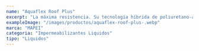 ```yaml
---
name: "Aquaflex Roof Plus"
excerpt: "La máxima resistencia. Su tecnología híbrida de poliuretano-acrílico ofrece una elasticidad y durabilidad superiores, ideal para terrazas o cubiertas con instalaciones y tráfico peatonal ligero, garantizando una protección de alto rendimiento."
exampleImage: "/images/productos/aquaflex-roof-plus-.webp"
marca: "MAPEI"
categoria: "Impermeabilizantes Liquidos"
tipo: "Liquidos"
---
```

